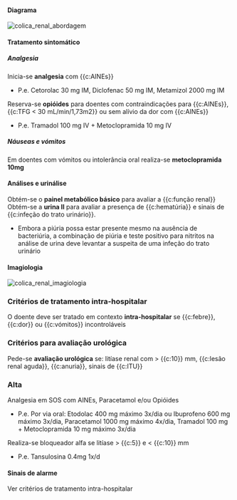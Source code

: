 #### Diagrama

![colica_renal_abordagem](colica_renal_abordagem.svg)

#### Tratamento sintomático

##### Analgesia

Inicia-se **analgesia** com {{c:AINEs}}

- P.e. Cetorolac 30 mg IM, Diclofenac 50 mg IM, Metamizol 2000 mg IM

Reserva-se **opióides** para doentes com contraindicações para {{c:AINEs}}, {{c:TFG < 30 mL/min/1,73m2}} ou sem alívio da dor com {{c:AINEs}}

- P.e. Tramadol 100 mg IV + Metoclopramida 10 mg IV

##### Náuseas e vómitos

Em doentes com vómitos ou intolerância oral realiza-se **metoclopramida 10mg**

#### Análises e urinálise

Obtém-se o **painel metabólico básico** para avaliar a {{c:função renal}}
Obtém-se a **urina II** para avaliar a presença de {{c:hematúria}} e sinais de {{c:infeção do trato urinário}}.

- Embora a piúria possa estar presente mesmo na ausência de bacteriúria, a combinação de piúria e teste positivo para nitritos na análise de urina deve levantar a suspeita de uma infeção do trato urinário

#### Imagiologia

![colica_renal_imagiologia](colica_renal_imagiologia.svg)

### Critérios de tratamento intra-hospitalar

O doente deve ser tratado em contexto **intra-hospitalar** se {{c:febre}}, {{c:dor}} ou {{c:vómitos}} incontroláveis

### Critérios para avaliação urológica

Pede-se **avaliação urológica** se: litíase renal com > {{c:10}} mm, {{c:lesão renal aguda}}, {{c:anuria}}, sinais de {{c:ITU}}

### Alta

Analgesia em SOS com AINEs, Paracetamol e/ou Opióides

- P.e. Por via oral: Etodolac 400 mg máximo 3x/dia ou Ibuprofeno 600 mg máximo 3x/dia, Paracetamol 1000 mg máximo 4x/dia, Tramadol 100 mg + Metoclopramida 10 mg máximo 3x/dia

Realiza-se bloqueador alfa se litíase > {{c:5}} e < {{c:10}} mm

- P.e. Tansulosina 0.4mg 1x/d

#### Sinais de alarme

Ver critérios de tratamento intra-hospitalar
